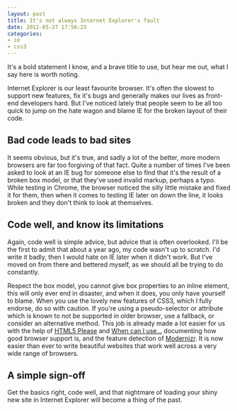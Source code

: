 ```yaml
---
layout: post
title: It's not always Internet Explorer's fault
date: 2012-05-27 17:56:23
categories:
- ie
- css3
---
```


It's a bold statement I know, and a brave title to use, but hear me out, what I say here is worth noting.

Internet Explorer is our least favourite browser. It's often the slowest to support new features, fix it's bugs and generally makes our lives as front-end developers hard. But I've noticed lately that people seem to be all too quick to jump on the hate wagon and blame IE for the broken layout of their code.

## Bad code leads to bad sites

It seems obvious, but it's true, and sadly a lot of the better, more modern browsers are far too forgiving of that fact. Quite a number of times I've been asked to look at an IE bug for someone else to find that it's the result of a broken box model, or that they've used invalid markup, perhaps a typo. While testing in Chrome, the browser noticed the silly little mistake and fixed it for them, then when it comes to testing IE later on down the line, it looks broken and they don't think to look at themselves.

## Code well, and know its limitations

Again, code well is simple advice, but advice that is often overlooked. I'll be the first to admit that about a year ago, my code wasn't up to scratch. I'd write it badly, then I would hate on IE later when it didn't work. But I've moved on from there and bettered myself, as we should all be trying to do constantly.

Respect the box model, you cannot give box properties to an inline element, this will only ever end in disaster, and when it does, you only have yourself to blame. When you use the lovely new features of CSS3, which I fully endorse, do so with caution. If you're using a pseudo-selector or attribute which is known to not be supported in older browser, use a fallback, or consider an alternative method. This job is already made a lot easier for us with the help of [HTML5 Please](http://html5please.com/) and [When can I use...](http://caniuse.com/) documenting how good browser support is, and the feature detection of [Modernizr](http://modernizr.com/). It is now easier than ever to write beautiful websites that work well across a very wide range of browsers.

## A simple sign-off

Get the basics right, code well, and that nightmare of loading your shiny new site in Internet Explorer will become a thing of the past.